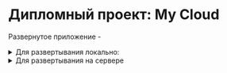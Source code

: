 # Дипломный проект: My Cloud

Развернутое приложение - 
<details>
 <summary>Для развертывания локально:</summary>
<details>
<summary>Backend:</summary>

1. -  Переходим в папку, 
2. - Создаем и активируем окружение,    
3. - Ставим зависимости,
4. - Создаем базу данных, с учетом настроек указанных в файле .env
5. - Мигрируем
6. - Создаем суперпользователя согласно файлу .env
`python manage.py create_superuser` 
7. - Запускаем сервер 
`python manage.py runserver`
</details>
<details>
<summary>Frontend:</summary>

1. -   В файле `.env` вместо {url} указываем url полученный в терминале от бэка , 
2. - Устанавливаем зависимости: `npm i`,    
3. - Запускаемся `npm run dev`
</details>
</details>
<details>
    <summary>Для развертывания на сервере</summary>
    
</details>
